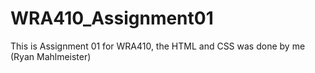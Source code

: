 # WRA410_Assignment01
This is Assignment 01 for WRA410, the HTML and CSS was done by me (Ryan Mahlmeister)